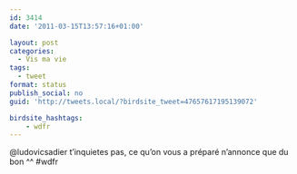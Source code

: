 ```yaml
---
id: 3414
date: '2011-03-15T13:57:16+01:00'

layout: post
categories:
  - Vis ma vie
tags:
  - tweet
format: status
publish_social: no
guid: 'http://tweets.local/?birdsite_tweet=47657617195139072'

birdsite_hashtags:
    - wdfr
---
```


@ludovicsadier t’inquietes pas, ce qu’on vous a préparé n’annonce que du bon ^^ #wdfr